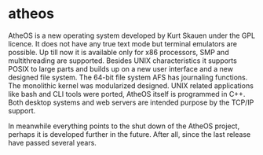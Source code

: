 # atheos
AtheOS is a new operating system developed by Kurt Skauen under the GPL licence. It does not have any true text mode but terminal emulators are possible. Up till now it is available only for x86 processors, SMP and multithreading are supported. Besides UNIX characteristics it supports POSIX to large parts and builds up on a new user interface and a new designed file system. The 64-bit file system AFS has journaling functions. The monolithic kernel was modularized designed. UNIX related applications like bash and CLI tools were ported, AtheOS itself is programmed in C++. Both desktop systems and web servers are intended purpose by the TCP/IP support. 

In meanwhile everything points to the shut down of the AtheOS project, perhaps it is developed further in the future. After all, since the last release have passed several years. 
